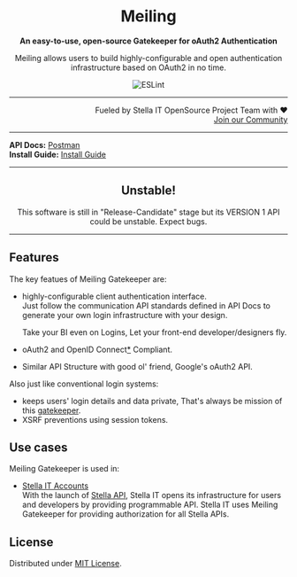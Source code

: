 <h1 align="center">Meiling</h1>
<p align="center">
  <strong>An easy-to-use, open-source Gatekeeper for oAuth2 Authentication</strong>
</p>
<p align="center">
  Meiling allows users to build highly-configurable and open authentication infrastructure based on OAuth2 in no time.
</p>

<p align="center">
  <img src="https://github.com/Stella-IT/meiling/workflows/ESLint/badge.svg" alt="ESLint">
</p>

<hr>

<p align="right">
  Fueled by Stella IT OpenSource Project Team with ❤️<br>
  <a href="https://opensource.stella-it.com/discord/">Join our Community</a>
</p> 

<hr>

<!-- Add some system specific stuff here -->
<strong>API Docs:</strong> <a alt="Postman" href="https://documenter.getpostman.com/view/14310965/TWDXnc3q">Postman</a><br>
<strong>Install Guide:</strong> <a alt="Install Guide" href="INSTALL.md">Install Guide</a>

<hr>

<h2 align="center">Unstable!</h2>
<p align="center">This software is still in "Release-Candidate" stage but its VERSION 1 API could be unstable. Expect bugs.</p>

<hr>

## Features
The key featues of Meiling Gatekeeper are:
* highly-configurable client authentication interface.  
  Just follow the communication API standards defined in API Docs to generate your own login infrastructure with your design.  
    
  Take your BI even on Logins, Let your front-end developer/designers fly.  
* oAuth2 and OpenID Connect[*](https://github.com/meiling-gatekeeper/meiling/issues/16) Compliant.
* Similar API Structure with good ol' friend, Google's oAuth2 API.  

Also just like conventional login systems:
* keeps users' login details and data private, That's always be mission of this [gatekeeper](https://en.touhouwiki.net/wiki/Hong_Meiling).
* XSRF preventions using session tokens.

## Use cases
Meiling Gatekeeper is used in:
* [Stella IT Accounts](https://accounts.stella-it.com)  
  With the launch of [Stella API](https://docs.stella-api.dev/), Stella IT opens its infrastructure for users and developers by providing programmable API. Stella IT uses Meiling Gatekeeper for providing authorization for all Stella APIs.

## License
Distributed under [MIT License](LICENSE).  
